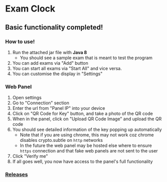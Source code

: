 # Exam Clock

## Basic functionality completed!

### How to use!
1. Run the attached jar file with **Java 8**
   - You should see a sample exam that is meant to test the program
2. You can add exams via "Add" button
3. You can start all exams via "Start All" and vice versa.
4. You can customise the display in "Settings"

### Web Panel
1. Open settings
2. Go to "Connection" section
3. Enter the url from "Panel IP" into your device
4. Click on "QR Code for Key" button, and take a photo of the QR code
5. When in the panel, click on "Upload QR Code Image" and upload the QR code
6. You should see detailed information of the key popping up automatically
   - Note that if you are using chrome, this may not work coz chrome disables crypto.subtle on `http` networks
   - In the future the web panel may be hosted else where to ensure `https` connection and that fake web panels are not sent to the user
7. Click "Verify me"
8. If all goes well, you now have access to the panel's full functionality

### [Releases](https://github.com/appventure-nush/exam-clock-2020/releases/tag/v1.0-beta)